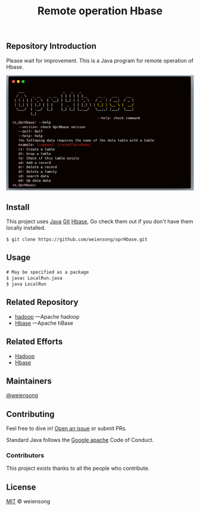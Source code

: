 <h1 align="center">Remote operation Hbase</h1>

<p align="center">
<a href="https://www.apache.org/licenses/LICENSE-2.0"><img src="https://img.shields.io/badge/license_-Apache2.0-blue" alt=""></a> 
<a href="https://www.java.com/"><img src="https://img.shields.io/badge/Java_-red" alt=""></a> 
<a href="https://maven.apache.org/"><img src="https://img.shields.io/badge/Maven_-red" alt=""></a> 
<a href="https://hadoop.apache.org/"><img src="https://img.shields.io/badge/Hadoop_-red" alt=""></a> 
<a href="https://hbase.apache.org/"><img src="https://img.shields.io/badge/Hbase_-red" alt=""></a> 
</p>

## Repository Introduction

Please wait for improvement. This is a Java program for remote operation of Hbase.

![img.png](.about/img.PNG)

## Install

This project uses [Java](https://www.java.com/) [Git](https://git-scm.com/) [Hbase](https://hbase.apache.org/), Go check them out if you don't have them locally installed.

```shell
$ git clone https://github.com/weiensong/oprHbase.git
```

## Usage
```shell
# May be specified as a package
$ javac LocalRun.java
$ java LocalRun
```


## Related Repository

- [hadoop](https://github.com/apache/hadoop) —Apache hadoop
- [Hbase](https://github.com/apache/hbase) —Apache hBase



## Related Efforts

- [Hadoop](https://hadoop.apache.org/)
- [Hbase](https://hbase.apache.org/)


## Maintainers

[@weiensong](https://github.com/weiensong)



## Contributing

Feel free to dive in! [Open an issue](https://github.com/weiensong/oprHbase/issues) or submit PRs.

Standard Java follows the [Google apache](https://google.github.io/styleguide/javaguide.html) Code of Conduct.

### Contributors
This project exists thanks to all the people who contribute.



## License

[MIT](https://github.com/weiensong/oprHbase/blob/master/LICENSE) © weiensong

